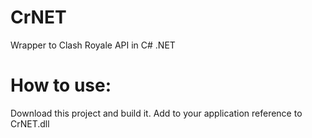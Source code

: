 # CrNET
Wrapper to Clash Royale API in C# .NET

# How to use:
Download this project and build it.
Add to your application reference to CrNET.dll
